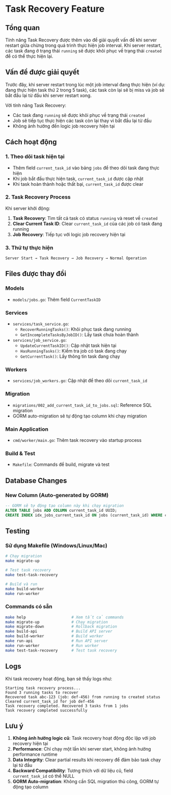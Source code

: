 # Task Recovery Feature

## Tổng quan

Tính năng Task Recovery được thêm vào để giải quyết vấn đề khi server restart giữa chừng trong quá trình thực hiện job interval. Khi server restart, các task đang ở trạng thái `running` sẽ được khôi phục về trạng thái `created` để có thể thực hiện lại.

## Vấn đề được giải quyết

Trước đây, khi server restart trong lúc một job interval đang thực hiện (ví dụ: đang thực hiện task thứ 2 trong 5 task), các task còn lại sẽ bị miss và job sẽ bắt đầu lại từ đầu khi server restart xong.

Với tính năng Task Recovery:
- Các task đang `running` sẽ được khôi phục về trạng thái `created`
- Job sẽ tiếp tục thực hiện các task còn lại thay vì bắt đầu lại từ đầu
- Không ảnh hưởng đến logic job recovery hiện tại

## Cách hoạt động

### 1. Theo dõi task hiện tại
- Thêm field `current_task_id` vào bảng `jobs` để theo dõi task đang thực hiện
- Khi job bắt đầu thực hiện task, `current_task_id` được cập nhật
- Khi task hoàn thành hoặc thất bại, `current_task_id` được clear

### 2. Task Recovery Process
Khi server khởi động:
1. **Task Recovery**: Tìm tất cả task có status `running` và reset về `created`
2. **Clear Current Task ID**: Clear `current_task_id` của các job có task đang running
3. **Job Recovery**: Tiếp tục với logic job recovery hiện tại

### 3. Thứ tự thực hiện
```
Server Start → Task Recovery → Job Recovery → Normal Operation
```

## Files được thay đổi

### Models
- `models/jobs.go`: Thêm field `CurrentTaskID`

### Services
- `services/task_service.go`: 
  - `RecoverRunningTasks()`: Khôi phục task đang running
  - `GetIncompleteTasksByJobID()`: Lấy task chưa hoàn thành
- `services/job_service.go`:
  - `UpdateCurrentTaskID()`: Cập nhật task hiện tại
  - `HasRunningTasks()`: Kiểm tra job có task đang chạy
  - `GetCurrentTask()`: Lấy thông tin task đang chạy

### Workers
- `services/job_workers.go`: Cập nhật để theo dõi `current_task_id`

### Migration
- `migrations/002_add_current_task_id_to_jobs.sql`: Reference SQL migration
- GORM auto-migration sẽ tự động tạo column khi chạy migration

### Main Application
- `cmd/worker/main.go`: Thêm task recovery vào startup process

### Build & Test
- `Makefile`: Commands để build, migrate và test

## Database Changes

### New Column (Auto-generated by GORM)
```sql
-- GORM sẽ tự động tạo column này khi chạy migration
ALTER TABLE jobs ADD COLUMN current_task_id UUID;
CREATE INDEX idx_jobs_current_task_id ON jobs (current_task_id) WHERE current_task_id IS NOT NULL;
```

## Testing

### Sử dụng Makefile (Windows/Linux/Mac)
```bash
# Chạy migration
make migrate-up

# Test task recovery
make test-task-recovery

# Build và run
make build-worker
make run-worker
```

### Commands có sẵn
```bash
make help                    # Xem tất cả commands
make migrate-up              # Chạy migration
make migrate-down            # Rollback migration
make build-api               # Build API server
make build-worker            # Build worker
make run-api                 # Run API server
make run-worker              # Run worker
make test-task-recovery      # Test task recovery
```

## Logs

Khi task recovery hoạt động, bạn sẽ thấy logs như:
```
Starting task recovery process...
Found 3 running tasks to recover
Recovered task abc-123 (job: def-456) from running to created status
Cleared current_task_id for job def-456
Task recovery completed. Recovered 3 tasks from 1 jobs
Task recovery completed successfully
```

## Lưu ý

1. **Không ảnh hưởng logic cũ**: Task recovery hoạt động độc lập với job recovery hiện tại
2. **Performance**: Chỉ chạy một lần khi server start, không ảnh hưởng performance runtime
3. **Data Integrity**: Clear partial results khi recovery để đảm bảo task chạy lại từ đầu
4. **Backward Compatibility**: Tương thích với dữ liệu cũ, field `current_task_id` có thể NULL
5. **GORM Auto-migration**: Không cần SQL migration thủ công, GORM tự động tạo column